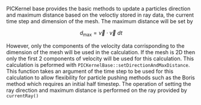 PICKernel base provides the basic methods to update a particles direction and maximum distance based on the veloctiy stored in ray data, the current time step and dimension of the mesh. The maximum distance will be set by

$$
  d_\text{max} = \vec{v} \cdot \vec{v} \: dt
$$

However, only the components of the velocity data corrisponding to the dimension of the mesh will be used in the calculation. If the mesh is 2D then only the first 2 components of velocity will be used for this calculation. This calculation is peformed with `PICKernelBase::setDirectionAndMaxDistance`. This function takes an argument of the time step to be used for this calculation to allow flexibility for particle pushing methods such as the Boris method which requires an initial half timestep. The operation of setting the ray direction and maximum distance is performed on the ray provided by `currentRay()`
